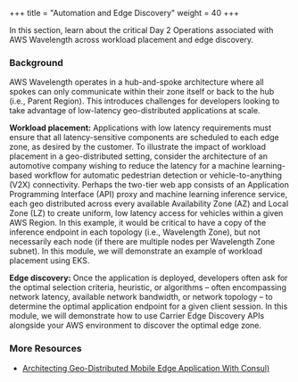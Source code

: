 +++
title = "Automation and Edge Discovery"
weight = 40
+++

In this section, learn about the critical Day 2 Operations associated with AWS Wavelength across workload placement and edge discovery.

### Background 
AWS Wavelength operates in a hub-and-spoke architecture where all spokes can only communicate within their zone itself or back to the hub (i.e., Parent Region). This introduces challenges for developers looking to take advantage of low-latency geo-distributed applications at scale.

**Workload placement:** Applications with low latency requirements must ensure that all latency-sensitive components are scheduled to each edge zone, as desired by the customer. To illustrate the impact of workload placement in a geo-distributed setting, consider the architecture of an automotive company wishing to reduce the latency for a machine learning-based workflow for automatic pedestrian detection or vehicle-to-anything (V2X) connectivity. Perhaps the two-tier web app consists of an Application Programming Interface (API) proxy and machine learning inference service, each geo distributed across every available Availability Zone (AZ) and Local Zone (LZ) to create uniform, low latency access for vehicles within a given AWS Region. In this example, it would be critical to have a copy of the inference endpoint in each topology (i.e., Wavelength Zone), but not necessarily each node (if there are multiple nodes per Wavelength Zone subnet). In this module, we will demonstrate an example of workload placement using EKS.

**Edge discovery:** Once the application is deployed, developers often ask for the optimal selection criteria, heuristic, or algorithms – often encompassing network latency, available network bandwidth, or network topology – to determine the optimal application endpoint for a given client session. In this module, we will demonstrate how to use Carrier Edge Discovery APIs alongside your AWS environment to discover the optimal edge zone.

### More Resources
- [Architecting Geo-Distributed Mobile Edge Application With Consul)](https://www.youtube.com/watch?v=-vRNwZ0Uofc)
